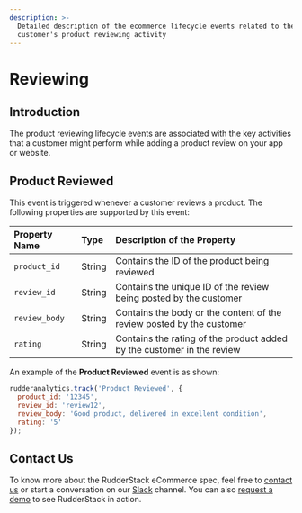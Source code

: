 ```yaml
---
description: >-
  Detailed description of the ecommerce lifecycle events related to the
  customer's product reviewing activity
---
```


# Reviewing

## Introduction

The product reviewing lifecycle events are associated with the key activities that a customer might perform while adding a product review on your app or website.

## Product Reviewed

This event is triggered whenever a customer reviews a product. The following properties are supported by this event:

| **Property Name** | **Type** | **Description of the Property** |
| :--- | :--- | :--- |
| `product_id` | String | Contains the ID of the product being reviewed |
| `review_id` | String | Contains the unique ID of the review being posted by the customer |
| `review_body` | String | Contains the body or the content of the review posted by the customer |
| `rating` | String | Contains the rating of the product added by the customer in the review |

An example of the **Product Reviewed** event is as shown:

```javascript
rudderanalytics.track('Product Reviewed', {
  product_id: '12345',
  review_id: 'review12',
  review_body: 'Good product, delivered in excellent condition',
  rating: '5'
});
```

## Contact Us

To know more about the RudderStack eCommerce spec, feel free to [contact us](mailto:%20contact@rudderstack.com) or start a conversation on our [Slack](https://resources.rudderstack.com/join-rudderstack-slack) channel. You can also [request a demo](https://rudderstack.com/request-a-demo/) to see RudderStack in action.

